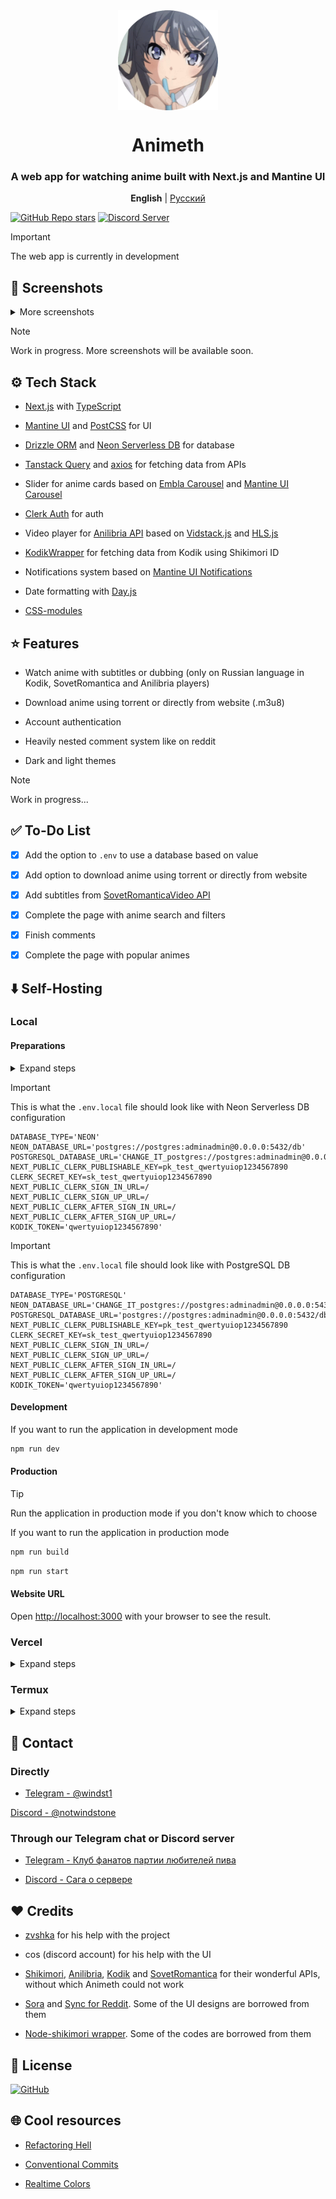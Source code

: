 <div align="center">

<img width="160" height="160" align="center" src="public/favicon.png">

# Animeth

### A web app for watching anime built with Next.js and Mantine UI

<p align="center">
<strong>English</strong> | <a href="https://github.com/windstone-aristotle-yellow/animeth/blob/main/README_russian.md">Русский</a>
</p>

</div>

[![GitHub Repo stars](https://img.shields.io/github/stars/windstone-aristotle-yellow/Animeth?label=Stars&style=for-the-badge&logo=data%3Aimage%2Fsvg%2Bxml%3Bbase64%2CPD94bWwgdmVyc2lvbj0iMS4wIiBlbmNvZGluZz0idXRmLTgiPz4KPHN2ZyBoZWlnaHQ9IjI0IiB2aWV3Qm94PSIwIC05NjAgOTYwIDk2MCIgd2lkdGg9IjI0IiB4bWxucz0iaHR0cDovL3d3dy53My5vcmcvMjAwMC9zdmciPgogIDxwYXRoIGQ9Im0zNTQtMjQ3IDEyNi03NiAxMjYgNzctMzMtMTQ0IDExMS05Ni0xNDYtMTMtNTgtMTM2LTU4IDEzNS0xNDYgMTMgMTExIDk3LTMzIDE0M1pNMjMzLTgwbDY1LTI4MUw4MC01NTBsMjg4LTI1IDExMi0yNjUgMTEyIDI2NSAyODggMjUtMjE4IDE4OSA2NSAyODEtMjQ3LTE0OUwyMzMtODBabTI0Ny0zNTBaIiBzdHlsZT0iZmlsbDogcmdiKDI0NSwgMjI3LCA2Nik7Ii8%2BCjwvc3ZnPg%3D%3D&color=%23f8e444)](https://github.com/windstone-aristotle-yellow/Animeth/stargazers)
[![Discord Server](https://img.shields.io/discord/1218281145138151430?label=Discord&labelColor=7289da&color=2c2f33&style=for-the-badge)](https://discord.gg/JhmkZDScfg)

> [!IMPORTANT]
> The web app is currently in development

## 📱 Screenshots

<details>
<summary>More screenshots</summary>

<div align="center">
<img src="public/docs/Screenshot_animeth_videoplayer1.jpg" width="49%">
<img src="public/docs/Screenshot_animeth_videoplayer2.jpg" width="49%">
<img src="public/docs/Screenshot_animeth_longCommentSection.jpg" width="49%">
</div>

</details>

> [!NOTE]  
> Work in progress. More screenshots will be available soon.

## ⚙️ Tech Stack

* [Next.js](https://nextjs.org/) with [TypeScript](https://www.typescriptlang.org/)

* [Mantine UI](https://mantine.dev/) and [PostCSS](https://postcss.org/) for UI

* [Drizzle ORM](https://orm.drizzle.team/) and [Neon Serverless DB](https://neon.tech/) for database

* [Tanstack Query](https://tanstack.com/query/latest) and [axios](https://axios-http.com/docs/intro) for fetching data from APIs

* Slider for anime cards based on [Embla Carousel](https://www.embla-carousel.com) and [Mantine UI Carousel](https://mantine.dev/x/carousel/)

* [Clerk Auth](https://clerk.com/) for auth

* Video player for [Anilibria API](https://github.com/anilibria/docs) based on [Vidstack.js](https://www.vidstack.io/) and [HLS.js](https://github.com/video-dev/hls.js)

* [KodikWrapper](https://github.com/thedvxchsquad/kodikwrapper) for fetching data from Kodik using Shikimori ID

* Notifications system based on [Mantine UI Notifications](https://mantine.dev/x/notifications/)

* Date formatting with [Day.js](https://day.js.org/)

* [CSS-modules](https://nextjs.org/docs/app/building-your-application/styling/css-modules)

## ⭐ Features

* Watch anime with subtitles or dubbing (only on Russian language in  Kodik, SovetRomantica and Anilibria players)

* Download anime using torrent or directly from website (.m3u8)

* Account authentication

* Heavily nested comment system like on reddit

* Dark and light themes

> [!NOTE]  
> Work in progress...

## ✅ To-Do List

- [x] Add the option to `.env` to use a database based on value

- [x] Add option to download anime using torrent or directly from website

- [x] Add subtitles from [SovetRomanticaVideo API](https://github.com/sovetromantica/sr-api)

- [x] Complete the page with anime search and filters

- [x] Finish comments

- [x] Complete the page with popular animes

## ⬇️ Self-Hosting

### Local

#### Preparations

<details>
<summary>Expand steps</summary>

> Cloning the repository

1. Clone this repository by running `git clone https://github.com/windstone-aristotle-yellow/animeth`

2. Rename the `.env.example` file in the root directory to `.env.local`

> Configuring Clerk auth

1. Sign up for a Clerk account at https://clerk.com

2. Go to the Clerk dashboard and create an application

3. Go to **API Keys** in your sidebar and copy **Publishable key** (Example: `pk_test_qwertyuiop1234567890`)

4. Paste your **Publishable key** to `NEXT_PUBLIC_CLERK_PUBLISHABLE_KEY` in the `.env.local` file

5. Go to **API Keys** in your sidebar and copy **Secret keys** (Example: `sk_test_qwertyuiop1234567890`)

6. Paste your **Publishable key** to `CLERK_SECRET_KEY` in the `.env.local` file

> Database configuration with: 1. Neon Serverless DB

You can use Neon Serverless DB as a database. If you are going to use local PostgreSQL database, then skip this configuration

1. Sign up to Neon DB at https://neon.tech/ to access serverless Postgres by creating a project

2. Go to the Neon dashboard and copy **Connection string** (Example: `postgres://postgres:adminadmin@0.0.0.0:5432/db?sslmode=require`)

3. Paste your **Connection string** to `NEON_DATABASE_URL` in the `.env.local` file

4. Make sure the `DATABASE_TYPE` line in the `.env.local` file is set to `NEON`

> (Didn't test yet) Database configuration with: 2. Local PostgreSQL

You can use local PostgreSQL as a database. If you are going to use Neon Serverless database, then skip this configuration

1. Go to the `.env.local` file and paste your connection string to `POSTGRESQL_DATABASE_URL`

2. Change `DATABASE_TYPE` to `POSTGRESQL` in the `.env.local` file

> Final steps

1. (Optional) If you want to watch anime in Kodik Player too, then obtain a token from http://kodik.cc/ (you need to contact them via email) Otherwise, only players based on the Anilibria API will work

2. Run `npm install` to install the required dependencies

3. Create a comments table in the database using the command `npx drizzle-kit push:pg`

4. Done! Your web app is ready to start

</details>

> [!IMPORTANT]
> This is what the `.env.local` file should look like with Neon Serverless DB configuration

```text
DATABASE_TYPE='NEON'
NEON_DATABASE_URL='postgres://postgres:adminadmin@0.0.0.0:5432/db'
POSTGRESQL_DATABASE_URL='CHANGE_IT_postgres://postgres:adminadmin@0.0.0.0:5432/db'
NEXT_PUBLIC_CLERK_PUBLISHABLE_KEY=pk_test_qwertyuiop1234567890
CLERK_SECRET_KEY=sk_test_qwertyuiop1234567890
NEXT_PUBLIC_CLERK_SIGN_IN_URL=/
NEXT_PUBLIC_CLERK_SIGN_UP_URL=/
NEXT_PUBLIC_CLERK_AFTER_SIGN_IN_URL=/
NEXT_PUBLIC_CLERK_AFTER_SIGN_UP_URL=/
KODIK_TOKEN='qwertyuiop1234567890'
```

> [!IMPORTANT]
> This is what the `.env.local` file should look like with PostgreSQL DB configuration

```text
DATABASE_TYPE='POSTGRESQL'
NEON_DATABASE_URL='CHANGE_IT_postgres://postgres:adminadmin@0.0.0.0:5432/db'
POSTGRESQL_DATABASE_URL='postgres://postgres:adminadmin@0.0.0.0:5432/db'
NEXT_PUBLIC_CLERK_PUBLISHABLE_KEY=pk_test_qwertyuiop1234567890
CLERK_SECRET_KEY=sk_test_qwertyuiop1234567890
NEXT_PUBLIC_CLERK_SIGN_IN_URL=/
NEXT_PUBLIC_CLERK_SIGN_UP_URL=/
NEXT_PUBLIC_CLERK_AFTER_SIGN_IN_URL=/
NEXT_PUBLIC_CLERK_AFTER_SIGN_UP_URL=/
KODIK_TOKEN='qwertyuiop1234567890'
```

#### Development

If you want to run the application in development mode

```bash
npm run dev
```

#### Production

> [!TIP]
> Run the application in production mode if you don't know which to choose

If you want to run the application in production mode

```bash
npm run build
```
```bash
npm run start
```

#### Website URL

Open [http://localhost:3000](http://localhost:3000) with your browser to see the result.

### Vercel

<details>
<summary>Expand steps</summary>

Click the button

[![Vercel](https://vercel.com/button)](https://vercel.com/new/clone?s=https%3A%2F%2Fgithub.com%2Fwindstone-aristotle-yellow%2Fanimeth)

Navigate to **Project** -> **Settings** -> **Environment Variables** and then add values to the following keys:

1. `DATABASE_TYPE` - `NEON`

2. `NEXT_PUBLIC_CLERK_AFTER_SIGN_UP_URL` - `/`

3. `NEXT_PUBLIC_CLERK_AFTER_SIGN_IN_URL` - `/`

4. `NEXT_PUBLIC_CLERK_SIGN_UP_URL` - `/`

5. `NEXT_PUBLIC_CLERK_SIGN_IN_URL` - `/`

6. `CLERK_SECRET_KEY` - your own **Secret key** from https://clerk.com

7. `NEXT_PUBLIC_CLERK_PUBLISHABLE_KEY` - your own **Publishable key** from https://clerk.com

8. `NEON_DATABASE_URL` - your own **Connection string** from https://neon.tech/

9. (Optional) `KODIK_TOKEN` - your own from http://kodik.cc/ (you need to contact them via email). This is needed only if you want to watch anime in Kodik Player too. Otherwise, only players based on the Anilibria API will work

</details>

### Termux

<details>
<summary>Expand steps</summary>

1. Install any PRoot Linux distro using an Andronix, for example

2. Install Node.js, NPM, and Git

3. Follow the next steps from the [local installation](#local) paragraph

</details>

## 💬 Contact

### Directly

* [Telegram - @windst1](https://t.me/windst1)

[Discord - @notwindstone](https://discord.com/users/510709295814279168)

### Through our Telegram chat or Discord server

* [Telegram - Клуб фанатов партии любителей пива](https://t.me/democracysucks)

* [Discord - Сага о сервере](https://discord.gg/JhmkZDScfg)

## ❤️ Credits

* [zvshka](https://github.com/zvshka) for his help with the project

* cos (discord account) for his help with the UI

* [Shikimori](https://shikimori.one/api/doc/graphql), [Anilibria](https://github.com/anilibria/docs), [Kodik](http://kodik.cc/) and [SovetRomantica](https://sovetromantica.com/) for their wonderful APIs, without which Animeth could not work

* [Sora](https://github.com/Khanhtran47/Sora) and [Sync for Reddit](https://github.com/laurencedawson/sync-for-reddit). Some of the UI designs are borrowed from them

* [Node-shikimori wrapper](https://github.com/Capster/node-shikimori). Some of the codes are borrowed from them

## 📜 License

[![GitHub](https://img.shields.io/github/license/windstone-aristotle-yellow/Animeth?style=for-the-badge)](https://github.com/windstone-aristotle-yellow/Animeth/blob/main/LICENSE)

## 🌐 Cool resources

* [Refactoring Hell](https://wiki.c2.com/?RefactoringHell)

* [Conventional Commits](https://www.conventionalcommits.org/en/v1.0.0/)

* [Realtime Colors](https://www.realtimecolors.com)

